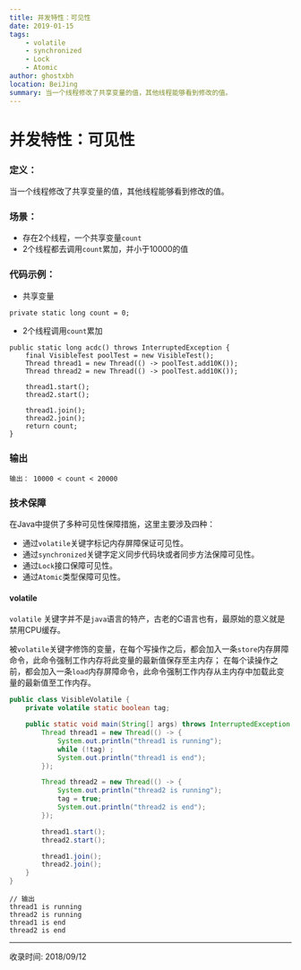 ```yaml
---
title: 并发特性：可见性
date: 2019-01-15
tags:
    - volatile
    - synchronized
    - Lock
    - Atomic
author: ghostxbh
location: BeiJing
summary: 当一个线程修改了共享变量的值，其他线程能够看到修改的值。
---
```

# 并发特性：可见性

### 定义：
当一个线程修改了共享变量的值，其他线程能够看到修改的值。

### 场景：
+ 存在2个线程，一个共享变量`count`
+ 2个线程都去调用`count`累加，并小于10000的值

### 代码示例：

+ 共享变量
```
private static long count = 0;
```

+ 2个线程调用`count`累加
```
public static long acdc() throws InterruptedException {
    final VisibleTest poolTest = new VisibleTest();
    Thread thread1 = new Thread(() -> poolTest.add10K());
    Thread thread2 = new Thread(() -> poolTest.add10K());

    thread1.start();
    thread2.start();

    thread1.join();
    thread2.join();
    return count;
}
```

### 输出
```
输出： 10000 < count < 20000
```

### 技术保障

在Java中提供了多种可见性保障措施，这里主要涉及四种：
+ 通过`volatile`关键字标记内存屏障保证可见性。
+ 通过`synchronized`关键字定义同步代码块或者同步方法保障可见性。
+ 通过`Lock`接口保障可见性。
+ 通过`Atomic`类型保障可见性。

#### volatile
`volatile` 关键字并不是`java`语言的特产，古老的C语言也有，最原始的意义就是禁用CPU缓存。

被`volatile`关键字修饰的变量，在每个写操作之后，都会加入一条`store`内存屏障命令，此命令强制工作内存将此变量的最新值保存至主内存；
在每个读操作之前，都会加入一条`load`内存屏障命令，此命令强制工作内存从主内存中加载此变量的最新值至工作内存。
```java
public class VisibleVolatile {
    private volatile static boolean tag;

    public static void main(String[] args) throws InterruptedException {
        Thread thread1 = new Thread(() -> {
            System.out.println("thread1 is running");
            while (!tag) ;
            System.out.println("thread1 is end");
        });

        Thread thread2 = new Thread(() -> {
            System.out.println("thread2 is running");
            tag = true;
            System.out.println("thread2 is end");
        });

        thread1.start();
        thread2.start();

        thread1.join();
        thread2.join();
    }
}
```

```
// 输出
thread1 is running
thread2 is running
thread1 is end
thread2 is end
```


---
收录时间: 2018/09/12

<Vssue :title="$title" />
